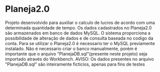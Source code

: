 # Planeja2.0
Projeto desenvolvido para auxiliar o calculo de lucros de acordo com uma determinada quantidade de tempo.
Os dados cadastrados no Planeja2.0 são armazenados em banco de dados MySQL.
O sistema proporciona a possibilidade de alteração de dados e de consulta baseada no codigo da conta.
Para se utilizar o Planeja2.0 é necessario ter o MySQL previamente instalado.
Nâo é necessario criar o banco manualmente, porém é importante que o arquivo "PlanejaDB.sql"(presente neste projeto) seja importado através do Workbench.
AVISO: Os dados presentes no arquivo "PlanejaDB.sql" são inteiramente ficticios, apenas para fins de testes
